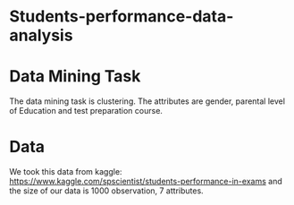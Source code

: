 # Students-performance-data-analysis

# Data Mining Task
The data mining task is clustering. The attributes are gender, parental level of
Education and test preparation course.
# Data
We took this data from kaggle: https://www.kaggle.com/spscientist/students-performance-in-exams
and the size of our data is 1000 observation, 7 attributes.
